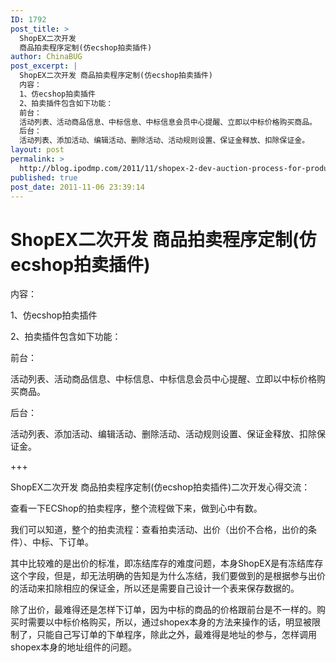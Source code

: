 ```yaml
---
ID: 1792
post_title: >
  ShopEX二次开发
  商品拍卖程序定制(仿ecshop拍卖插件)
author: ChinaBUG
post_excerpt: |
  ShopEX二次开发 商品拍卖程序定制(仿ecshop拍卖插件)
  内容：
  1、仿ecshop拍卖插件
  2、拍卖插件包含如下功能：
  前台：
  活动列表、活动商品信息、中标信息、中标信息会员中心提醒、立即以中标价格购买商品。
  后台：
  活动列表、添加活动、编辑活动、删除活动、活动规则设置、保证金释放、扣除保证金。
layout: post
permalink: >
  http://blog.ipodmp.com/2011/11/shopex-2-dev-auction-process-for-product-development-custom-similar-to-ecshop-auction-plug-in.html
published: true
post_date: 2011-11-06 23:39:14
---
```

<h1>ShopEX二次开发 商品拍卖程序定制(仿ecshop拍卖插件)</h1>
内容：

1、仿ecshop拍卖插件

2、拍卖插件包含如下功能：

前台：

活动列表、活动商品信息、中标信息、中标信息会员中心提醒、立即以中标价格购买商品。

后台：

活动列表、添加活动、编辑活动、删除活动、活动规则设置、保证金释放、扣除保证金。

+++

ShopEX二次开发 商品拍卖程序定制(仿ecshop拍卖插件)二次开发心得交流：

查看一下ECShop的拍卖程序，整个流程做下来，做到心中有数。

我们可以知道，整个的拍卖流程：查看拍卖活动、出价（出价不合格，出价的条件）、中标、下订单。

其中比较难的是出价的标准，即冻结库存的难度问题，本身ShopEX是有冻结库存这个字段，但是，却无法明确的告知是为什么冻结，我们要做到的是根据参与出价的活动来扣除相应的保证金，所以还是需要自己设计一个表来保存数据的。

除了出价，最难得还是怎样下订单，因为中标的商品的价格跟前台是不一样的。购买时需要以中标价格购买，所以，通过shopex本身的方法来操作的话，明显被限制了，只能自己写订单的下单程序，除此之外，最难得是地址的参与，怎样调用shopex本身的地址组件的问题。